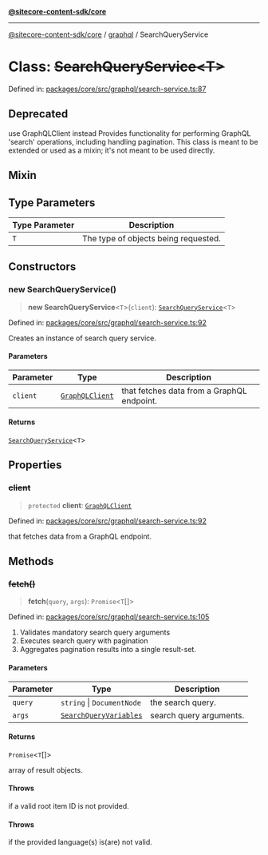 [**@sitecore-content-sdk/core**](../../README.md)

***

[@sitecore-content-sdk/core](../../README.md) / [graphql](../README.md) / SearchQueryService

# Class: ~~SearchQueryService\<T\>~~

Defined in: [packages/core/src/graphql/search-service.ts:87](https://github.com/Sitecore/xmc-jss-dev/blob/7a47a67fd74bc6693c5676ead90b40a2c3227877/packages/core/src/graphql/search-service.ts#L87)

## Deprecated

use GraphQLClient instead
Provides functionality for performing GraphQL 'search' operations, including handling pagination.
This class is meant to be extended or used as a mixin; it's not meant to be used directly.

## Mixin

## Type Parameters

| Type Parameter | Description |
| ------ | ------ |
| `T` | The type of objects being requested. |

## Constructors

### new SearchQueryService()

> **new SearchQueryService**\<`T`\>(`client`): [`SearchQueryService`](SearchQueryService.md)\<`T`\>

Defined in: [packages/core/src/graphql/search-service.ts:92](https://github.com/Sitecore/xmc-jss-dev/blob/7a47a67fd74bc6693c5676ead90b40a2c3227877/packages/core/src/graphql/search-service.ts#L92)

Creates an instance of search query service.

#### Parameters

| Parameter | Type | Description |
| ------ | ------ | ------ |
| `client` | [`GraphQLClient`](../../index/interfaces/GraphQLClient.md) | that fetches data from a GraphQL endpoint. |

#### Returns

[`SearchQueryService`](SearchQueryService.md)\<`T`\>

## Properties

### ~~client~~

> `protected` **client**: [`GraphQLClient`](../../index/interfaces/GraphQLClient.md)

Defined in: [packages/core/src/graphql/search-service.ts:92](https://github.com/Sitecore/xmc-jss-dev/blob/7a47a67fd74bc6693c5676ead90b40a2c3227877/packages/core/src/graphql/search-service.ts#L92)

that fetches data from a GraphQL endpoint.

## Methods

### ~~fetch()~~

> **fetch**(`query`, `args`): `Promise`\<`T`[]\>

Defined in: [packages/core/src/graphql/search-service.ts:105](https://github.com/Sitecore/xmc-jss-dev/blob/7a47a67fd74bc6693c5676ead90b40a2c3227877/packages/core/src/graphql/search-service.ts#L105)

1. Validates mandatory search query arguments
2. Executes search query with pagination
3. Aggregates pagination results into a single result-set.

#### Parameters

| Parameter | Type | Description |
| ------ | ------ | ------ |
| `query` | `string` \| `DocumentNode` | the search query. |
| `args` | [`SearchQueryVariables`](../interfaces/SearchQueryVariables.md) | search query arguments. |

#### Returns

`Promise`\<`T`[]\>

array of result objects.

#### Throws

if a valid root item ID is not provided.

#### Throws

if the provided language(s) is(are) not valid.
